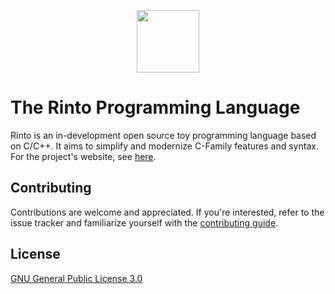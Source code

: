 <p align="center">
    <a href="https://rintolang.github.io"><img width="100" height="100" src="https://github.com/rohan221102/rinto/blob/main/doc/logoPositive.png"></a>
</p>

# The Rinto Programming Language
Rinto is an in-development open source toy programming language based on C/C++. It aims to simplify and modernize C-Family features and syntax. For the project's website, see [here](https://rintolang.github.io).

## Contributing
Contributions are welcome and appreciated. If you're interested, refer to the issue tracker and familiarize yourself with the [contributing guide](CONTRIBUTING.md).

## License
[GNU General Public License 3.0](LICENSE.md)
